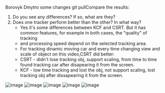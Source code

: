 Borovyk Dmytro
some changes
git pullCompare the results:
1. Do you see any differences? If so, what are they?
2. Does one tracker perform better than the other? In what way?
   - Yes it's some differences between KCF and CSRT. But it has common features, for example in both cases, the "quality" of tracking
   - and processing speed depend on the selected tracking area.
   - For tracking dinamic moving car and every time changing view and scale of object on this video,CSRT did better:
   - CSRT - didn't lose tracking obj, support scaling, from time to time found tracking car after disapearing it from the screen.
   - KCF - low time tracking and lost the obj, not support scaling, lost tracking obj after dissapearing it from the screen.
       
![image](https://github.com/DmAlexx/Tracking_CV/assets/106063042/16833f5c-fc5c-4da3-9464-732622662e06)
![image](https://github.com/DmAlexx/Tracking_CV/assets/106063042/6718d7c3-e5e2-4992-b4b6-c3912b54d4e5)
![image](https://github.com/DmAlexx/Tracking_CV/assets/106063042/0d349511-c5fa-42bb-8902-fe1c46a86e14)
![image](https://github.com/DmAlexx/Tracking_CV/assets/106063042/cb1ffc21-bc73-4361-b015-1a469faff0f6)
![image](https://github.com/DmAlexx/Tracking_CV/assets/106063042/8bef265e-213c-410f-abfd-9f6f3a806054)